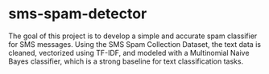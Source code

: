 # sms-spam-detector
The goal of this project is to develop a simple and accurate spam classifier for SMS messages.   Using the SMS Spam Collection Dataset, the text data is cleaned, vectorized using TF-IDF, and modeled with a Multinomial Naive Bayes classifier, which is a strong baseline for text classification tasks.
